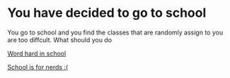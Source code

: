 # You have decided to go to school 
You go to school and you find the classes that are randomly assign to you are too diffcult.
What should you do

[Word hard in school](praise-by-dad.md)

[School is for nerds :(](fail-school.md)

